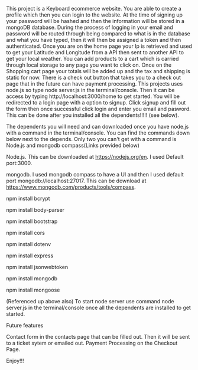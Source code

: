 This project is a Keyboard ecommerce website.  You are able to create a profile which then you can login to the website. At the time of signing up your password will be hashed and then the information will be stored in a mongoDB database. During the process of logging in your email and password will be routed through being compared to what is in the database and what you have typed, then it will then be assigned a token and then authenticated.  Once you are on the home page your Ip is retrieved and used to get your Latitude and Longitude from a API then sent to another API to get your local weather.  You can add products to a cart which is carried through local storage to any page you want to click on.  Once on the Shopping cart page your totals will be added up and the tax and shipping is static for now.  There is a check out button that takes you to a check out page that in the future can have payment processing.  This projects uses node.js so type node server.js in the terminal/console. Then it can be access by typing http://localhost:3000/home to get started. You will be redirected to a login page with a option to signup.  Click signup and fill out the form then once successful click login and enter you email and pasword.  This can be done after you installed all the dependents!!!!! (see below).

The dependents you will need and can downloaded once you have node.js with a command in the terminal/console.  You can find the commands down below next to the depends.  Only two you can't get with a command is Node.js and mongodb compass(Links previded below) 

Node.js.  This can be downloaded at https://nodejs.org/en.  I used Default port:3000.

mongodb.  I used mongodb compass to have a UI and then I used default port mongodb://localhost:27017. This can be download at https://www.mongodb.com/products/tools/compass.

npm install bcrypt

npm install body-parser

npm install bootstrap

npm install cors

npm install dotenv

npm install express

npm install jsonwebtoken

npm install mongodb

npm install mongoose 

(Referenced up above also) To start node server use command node server.js in the terminal/console once all the dependents are installed to get started.

Future features 

Contact form in the contacts page that can be filled out.  Then it will be sent to a ticket sytem or emailed out.
Payment Processing on the Checkout Page.


Enjoy!!!
